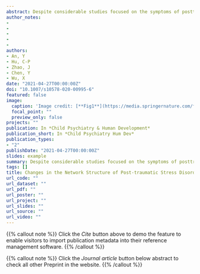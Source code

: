 ```yaml
---
abstract: Despite considerable studies focused on the symptoms of posttraumatic stress disorder (PTSD), little is understood about how symptoms of PTSD naturalistically change over time. Using network analyses approaches, the current study aimed to understand the nature of the association between PTSD symptoms at different time points among adolescents who experienced an earthquake. This study enrolled 900 youth survivors who completed 3 assessments with the Child PTSD Symptom Scale at 1 year, 1.5 years, and 2 years after the Wenchuan earthquake. A graphical Gaussian model (GGM) was used to investigate how symptom networks changed across these time points and to identify the symptoms that were the most central within the network. Results from GGM indicated that different symptoms were observed to have highest centrality at different time points. Feeling distant or cut off from others, avoid thoughts and feelings about the trauma, and feeling irritable or having angry outbursts appeared as the node with highest centrality at 1 year (T1), 1.5 years (T2), and 2 years (T3) post-earthquake, respectively.
author_notes:
- 
- 
- 
- 
- 
authors:
- An, Y
- Hu, C-P
- Zhao, J
- Chen, Y
- Wu, X
date: "2021-04-27T00:00:00Z"
doi: "10.1007/s10578-020-00995-6"
featured: false
image:
  caption: 'Image credit: [**Fig1**](https://media.springernature.com/full/springer-static/image/art%3A10.1007%2Fs10578-020-00995-6/MediaObjects/10578_2020_995_Fig1_HTML.png?as=webp)'
  focal_point: ""
  preview_only: false
projects: ""
publication: In *Child Psychiatry & Human Development*
publication_short: In *Child Psychiatry Hum Dev*
publication_types: 
- "2"
publishDate: "2021-04-27T00:00:00Z"
slides: example
summary: Despite considerable studies focused on the symptoms of posttraumatic stress disorder (PTSD), little is understood about how symptoms of PTSD naturalistically change over time. 
tags: []
title: Changes in the Network Structure of Post-traumatic Stress Disorder Symptoms Among Earthquake Exposed Adolescents in China:A 2-Year Longitudinal Study
url_code: ""
url_dataset: ""
url_pdf: ""
url_poster: ""
url_project: ""
url_slides: ""
url_source: ""
url_video: ""
---
```


{{% callout note %}}
Click the _Cite_ button above to demo the feature to enable visitors to import publication metadata into their reference management software.
{{% /callout %}}

{{% callout note %}}
Click the _Journal article_ button below abstract to check all other Preprint in the website.
{{% /callout %}}
